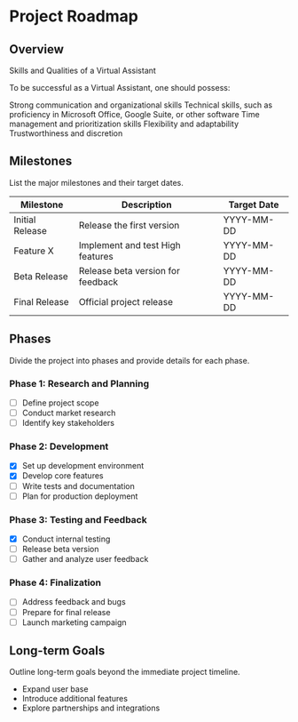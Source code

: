 # Project Roadmap

## Overview
Skills and Qualities of a Virtual Assistant

To be successful as a Virtual Assistant, one should possess:

Strong communication and organizational skills
Technical skills, such as proficiency in Microsoft Office, Google Suite, or other software
Time management and prioritization skills
Flexibility and adaptability
Trustworthiness and discretion

## Milestones
List the major milestones and their target dates.

| Milestone         | Description                       | Target Date   |
|-------------------|-----------------------------------|---------------|
| Initial Release   | Release the first version         | YYYY-MM-DD    |
| Feature X         | Implement and test High features  | YYYY-MM-DD    |
| Beta Release      | Release beta version for feedback | YYYY-MM-DD    |
| Final Release     | Official project release          | YYYY-MM-DD    |

## Phases
Divide the project into phases and provide details for each phase.

### Phase 1: Research and Planning
- [ ] Define project scope
- [ ] Conduct market research
- [ ] Identify key stakeholders

### Phase 2: Development
- [x] Set up development environment
- [x] Develop core features
- [ ] Write tests and documentation
- [ ] Plan for production deployment

### Phase 3: Testing and Feedback
- [x] Conduct internal testing
- [ ] Release beta version
- [ ] Gather and analyze user feedback

### Phase 4: Finalization
- [ ] Address feedback and bugs
- [ ] Prepare for final release
- [ ] Launch marketing campaign

## Long-term Goals
Outline long-term goals beyond the immediate project timeline.

- Expand user base
- Introduce additional features
- Explore partnerships and integrations
